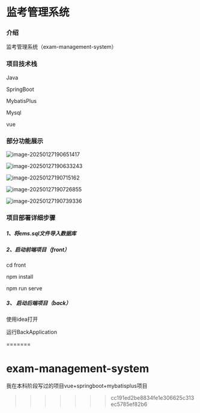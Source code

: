 # 监考管理系统

### 介绍

监考管理系统（exam-management-system）

### 项目技术栈

Java

SpringBoot

MybatisPlus

Mysql

vue

### 部分功能展示

![image-20250127190651417](C:\Users\Qizhe\AppData\Roaming\Typora\typora-user-images\image-20250127190651417.png)

![image-20250127190633243](C:\Users\Qizhe\AppData\Roaming\Typora\typora-user-images\image-20250127190633243.png)

![image-20250127190715162](C:\Users\Qizhe\AppData\Roaming\Typora\typora-user-images\image-20250127190715162.png)

![image-20250127190726855](C:\Users\Qizhe\AppData\Roaming\Typora\typora-user-images\image-20250127190726855.png)

![image-20250127190739336](C:\Users\Qizhe\AppData\Roaming\Typora\typora-user-images\image-20250127190739336.png)



### 项目部署详细步骤

##### 1、将ems.sql文件导入数据库

##### 2、启动前端项目（front）

cd front 

npm install 

npm run serve

##### 3、 启动后端项目（back）

使用idea打开

运行BackApplication







=======
# exam-management-system
我在本科阶段写过的项目vue+springboot+mybatisplus项目
>>>>>>> cc191ed2be8834fe1e306625c313ec5785ef82b6
